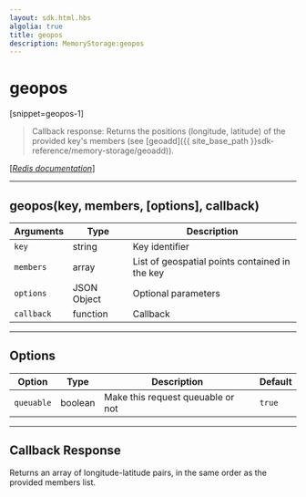 ```yaml
---
layout: sdk.html.hbs
algolia: true
title: geopos
description: MemoryStorage:geopos
---
```

  

# geopos
[snippet=geopos-1]

> Callback response:
Returns the positions (longitude, latitude) of the provided key's members (see [geoadd]({{ site_base_path }}sdk-reference/memory-storage/geoadd)).  

[[_Redis documentation_]](https://redis.io/commands/geopos)

---

## geopos(key, members, [options], callback)

| Arguments | Type | Description |
|---------------|---------|----------------------------------------|
| `key` | string | Key identifier |
| `members` | array | List of geospatial points contained in the key |
| `options` | JSON Object | Optional parameters |
| `callback` | function | Callback |

---

## Options

| Option | Type | Description | Default |
|---------------|---------|----------------------------------------|---------|
| `queuable` | boolean | Make this request queuable or not  | `true` |

---

## Callback Response

Returns an array of longitude-latitude pairs, in the same order as the provided members list.  
